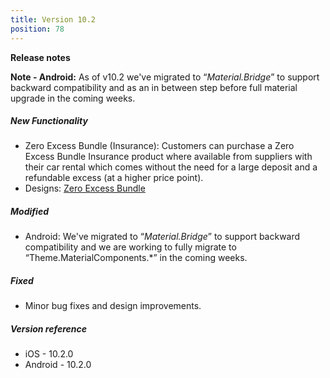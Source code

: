 ```yaml
---
title: Version 10.2
position: 78
---
```


**Release notes**

**Note - Android:** As of v10.2 we've migrated to “_Material.Bridge_” to support backward compatibility and as an in between step before full material upgrade in the coming weeks.

##### New Functionality
* Zero Excess Bundle (Insurance): Customers can purchase a Zero Excess Bundle Insurance product where available from suppliers with their car rental which comes without the need for a large deposit and a refundable excess (at a higher price point).
* Designs: <a href="https://cartrawler.invisionapp.com/share/C6V19MYFBPY#/screens/395426170" target="_blank">Zero Excess Bundle</a>

##### Modified
* Android: We've migrated to “_Material.Bridge_” to support backward compatibility and we are working to fully migrate to “Theme.MaterialComponents.*” in the coming weeks.
 
##### Fixed
* Minor bug fixes and design improvements.

##### Version reference 
* iOS - 10.2.0
* Android - 10.2.0
